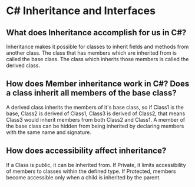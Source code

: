 # C# Inheritance and Interfaces

## What does Inheritance accomplish for us in C#?
Inheritance makes it possible for classes to inherit fields and methods from another class.  The class that has members which are inherited from is called the base class.  The class which inherits those members is called the derived class.

## How does Member inheritance work in C#? Does a class inherit all members of the base class?
A derived class inherits the members of it's base class, so if Class1 is the base, Class2 is derived of Class1, Class3 is derived of Class2, that means Class3 would inherit members from both Class2 and Class1.  A member of the base class can be hidden from being inherited by declaring members with the same name and signature.

## How does accessibility affect inheritance?
If a Class is public, it can be inherited from.  If Private, it limits accessibility of members to classes within the defined type.  If Protected, members become accessible only when a child is inherited by the parent.